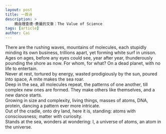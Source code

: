 ```yaml
---
layout: post
title: 一首诗
description: >
    摘自理查德·费曼的文章：The Value of Science
tags: [article]
author: Cai
---
```

There are the rushing waves, mountains of molecules, each stupidly minding its own business, trillions apart, yet forming white surf in unison.  
Ages on ages, before any eyes could see, year after year, thunderously pounding the shore
as now. For whom, for what? On a dead planet, with no life to entertain.  
Never at rest, tortured by energy, wasted prodigiously by the sun, poured into space, A
mite makes the sea roar.  
Deep in the sea, all molecules repeat, the patterns of one another, till complex new ones
are formed. They make others like themselves, and a new dance starts.  
Growing in size and complexity, living things, masses of atoms, DNA, protein, dancing a
pattern ever more intricate.  
Out of the cradle, onto dry land, here it is, standing: atoms with consciousness; matter
with curiosity.  
Stands at the sea, wonders at wondering: I, a universe of atoms, an atom in the universe.
